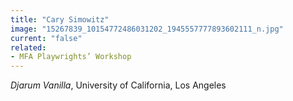 ```yaml
---
title: "Cary Simowitz"
image: "15267839_10154772486031202_1945557777893602111_n.jpg"
current: "false"
related:
- MFA Playwrights’ Workshop
---
```


*Djarum Vanilla*, University of California, Los Angeles

